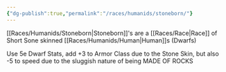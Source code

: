 ```yaml
---
{"dg-publish":true,"permalink":"/races/humanids/stoneborn/"}
---
```


[[Races/Humanids/Stoneborn\|Stoneborn]]'s are a [[Races/Race\|Race]] of Short Sone skinned [[Races/Humanids/Human\|Human]]s (Dwarfs)

Use 5e Dwarf Stats, add +3 to Armor Class due to the Stone Skin, but also -5 to speed due to the sluggish nature of being MADE OF ROCKS